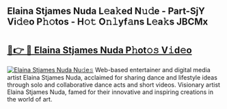 ## Elaina Stjames Nuda L𝚎a𝚔ed N𝚞𝚍e - Part-SjY Vi𝚍𝚎o P𝚑𝚘tos - H𝚘𝚝 O𝚗𝚕yf𝚊ns L𝚎a𝚔s JBCMx

# <h2><a href="http://kf85pat.oniu.top/?m=Elaina+Stjames+Nuda">🔗👉 🔴 Elaina Stjames Nuda P𝚑ot𝚘𝚜 V𝚒d𝚎o</a></h2>

[![Elaina Stjames Nuda Nu𝚍e𝚜](https://i.imgur.com/0qMVB7G.gif)](http://kf85pat.oniu.top/?m=Elaina+Stjames+Nuda)
Web-based entertainer and digital media artist Elaina Stjames Nuda, acclaimed for sharing dance and lifestyle ideas through solo and collaborative dance acts and short videos. Visionary artist Elaina Stjames Nuda, famed for their innovative and inspiring creations in the world of art.  
